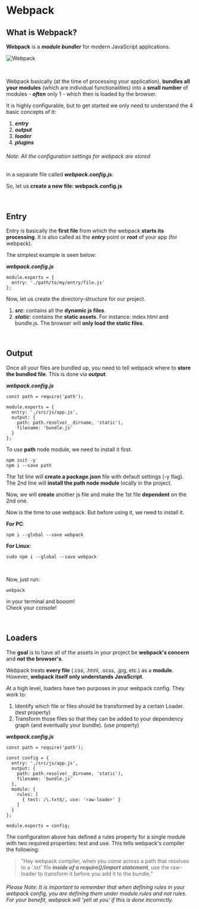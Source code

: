 # Webpack

## What is Webpack?
**Webpack** is a ***module bundler*** for modern JavaScript applications.

<img align="center" src="http://i.imgur.com/GxQpArh.png" alt="Webpack">

&nbsp;

Webpack basically (at the time of processing your application), 
**bundles all your modules** (which are individual functionalities) 
into a **small number** of modules - ***often*** only 1 - which then is loaded
by the browser.

It is highly configurable, but to get started we only need to 
understand the 4 basic concepts of it: 
1. ***entry***
2. ***output***
3. ***loader***
4. ***plugins***


###### Note: All the configuration settings for webpack are stored
in a separate file called ***webpack.config.js***.

So, let us **create a new file: webpack.config.js**

&nbsp;
## Entry

Entry is basically the **first file** from which the webpack
**starts its processing**. It is also called as the ***entry*** point
or ***root*** of your app (for webpack).

The simplest example is seen below:

***webpack.config.js***

    module.exports = {
      entry: './path/to/my/entry/file.js'
    };

Now, let us create the directory-structure for our project. 
1. ***src***: contains all the **dynamic js files**.
2. ***static***: contains the **static assets**. For instance: index.html
  and bundle.js. The browser will **only load the static files**.

&nbsp;
## Output

Once all your files are bundled up, you need to tell webpack 
where to **store the bundled file**. This is done via ***output***. 

***webpack.config.js***

    const path = require('path');
    
    module.exports = {
      entry: './src/js/app.js',
      output: {
        path: path.resolve(__dirname, 'static'),
        filename: 'bundle.js'
      }
    };

To use **path** node module, we need to install it first.
 
    npm init -y
    npm i --save path
    
The 1st line will **create a package.json** file with default settings (-y flag).      
The 2nd line will **install the path node module** locally in the project.

Now, we will **create** another js file and make the 1st 
file **dependent** on the 2nd one.   

Now is the time to use webpack. But before using it, we need to 
install it.   

**For PC**:

    npm i --global --save webpack
     
  
   
**For Linux**: 
   
    sudo npm i --global --save webpack
    
  
&nbsp;
    
Now, just run:        

    webpack
    
    
in your terminal and booom!    
Check your console!


&nbsp;
## Loaders

The **goal** is to have all of the assets in your project be 
**webpack's concern** and **not the browser's**.  

Webpack treats **every file** (.css, .html, .scss, .jpg, etc.) as a **module**.
However, **webpack itself only understands JavaScript**.  

At a high level, loaders have two purposes in your webpack config. They work to:  
1. Identify which file or files should be transformed by a certain Loader. (test property)
2. Transform those files so that they can be added to your dependency graph (and eventually your bundle). (use property)


***webpack.config.js***
    
    const path = require('path');
    
    const config = {
      entry: './src/js/app.js',
      output: {
        path: path.resolve(__dirname, 'static'),
        filename: 'bundle.js'
      },
      module: {
        rules: [
          { test: /\.txt$/, use: 'raw-loader' }
        ]
      }
    };
    
    module.exports = config;
    
    
The configuration above has defined a rules property for a single module with two required properties: test and use. 
This tells webpack's compiler the following:

> "Hey webpack compiler, when you come across a path that resolves to a '.txt' file 
***inside of a require()/import statement***, use the raw-loader to transform it 
before you add it to the bundle."
    
###### Please Note: It is important to remember that when defining rules in your webpack config, you are defining them under module.rules and not rules. For your benefit, webpack will 'yell at you' if this is done incorrectly.

